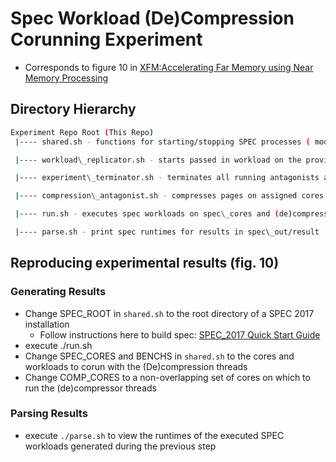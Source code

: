 # Spec Workload (De)Compression Corunning Experiment

* Corresponds to figure 10 in [XFM:Accelerating Far Memory using Near Memory Processing](https://www.micro56.org/)<br>

## Directory Hierarchy
```sh
Experiment Repo Root (This Repo)
 |---- shared.sh - functions for starting/stopping SPEC processes ( modify spec workloads/core assignment here )

 |---- workload\_replicator.sh - starts passed in workload on the provided core after waiting for the provided PID to terminate

 |---- experiment\_terminator.sh - terminates all running antagonists and background spec jobs after all reportable spec runs have completed

 |---- compression\_antagonist.sh - compresses pages on assigned cores

 |---- run.sh - executes spec workloads on spec\_cores and (de)compression workloads on comp\_cores assigned in shared.sh 

 |---- parse.sh - print spec runtimes for results in spec\_out/result
```

## Reproducing experimental results (fig. 10)
### Generating Results
* Change SPEC\_ROOT in `shared.sh` to the root directory of a SPEC 2017 installation
	* Follow instructions here to build spec: [SPEC\_2017 Quick Start Guide](https://www.spec.org/cpu2017/Docs/quick-start.html)
* execute ./run.sh
* Change SPEC\_CORES and BENCHS in `shared.sh` to the cores and workloads to corun with the (De)compression threads
* Change COMP\_CORES to a non-overlapping set of cores on which to run the (de)compressor threads
### Parsing Results
* execute `./parse.sh` to view the runtimes of the executed SPEC workloads generated during the previous step
